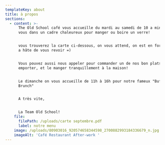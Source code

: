 ```yaml
---
templateKey: about
title: à propos
sections:
  - content: >-
      The Old School café vous accueille du mardi au samedi de 10 a minuit on
      vous dans un cadre chaleureux pour manger ou boire un verre!


      vous trouverez la carte ci-dessous, on vous attend, on est en forme et on
      a hâte de vous revoir =)


      Vous pouvez aussi nous appeler pour commander un de nos bon plats à
      emporter, et le manger tranquillement à la maison!


      Le dimanche on vous accueille de 11h à 16h pour notre fameux "Buffet
      Brunch"


      A très vite,


      La Team Old School!
    file:
      filePath: /uploads/carte septembre.pdf
      label: notre menu
    image: /uploads/80903016_920574658344598_2700882993184336679_n.jpg
    imageAlt: 'Café Restaurant After-work '
---
```



